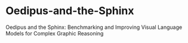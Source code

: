 # Oedipus-and-the-Sphinx
Oedipus and the Sphinx: Benchmarking and Improving Visual Language Models for Complex Graphic Reasoning
